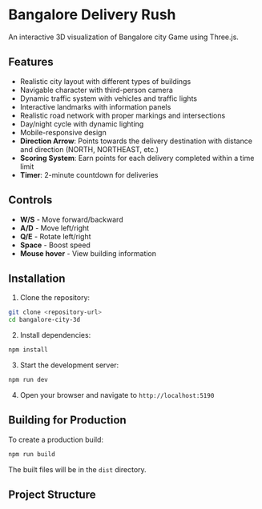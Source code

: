 # Bangalore Delivery Rush 

An interactive 3D visualization of Bangalore city Game using Three.js.

## Features

- Realistic city layout with different types of buildings
- Navigable character with third-person camera
- Dynamic traffic system with vehicles and traffic lights
- Interactive landmarks with information panels
- Realistic road network with proper markings and intersections
- Day/night cycle with dynamic lighting
- Mobile-responsive design
- **Direction Arrow**: Points towards the delivery destination with distance and direction (NORTH, NORTHEAST, etc.)
- **Scoring System**: Earn points for each delivery completed within a time limit
- **Timer**: 2-minute countdown for deliveries

## Controls

- **W/S** - Move forward/backward
- **A/D** - Move left/right
- **Q/E** - Rotate left/right
- **Space** - Boost speed
- **Mouse hover** - View building information

## Installation

1. Clone the repository:
```bash
git clone <repository-url>
cd bangalore-city-3d
```

2. Install dependencies:
```bash
npm install
```

3. Start the development server:
```bash
npm run dev
```

4. Open your browser and navigate to `http://localhost:5190`

## Building for Production

To create a production build:

```bash
npm run build
```

The built files will be in the `dist` directory.

## Project Structure

```